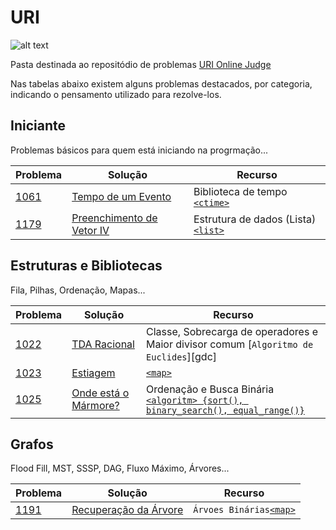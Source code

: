 ﻿# URI
![alt text][logo]

Pasta destinada ao repositódio de problemas [URI Online Judge](https://www.urionlinejudge.com.br)

[logo]: https://urionlinejudge.r.worldssl.net/judge/img/5.0/logo.130615.png?1452205133

Nas tabelas abaixo existem alguns problemas destacados, por categoria, indicando o pensamento utilizado para rezolve-los.

## Iniciante

Problemas básicos para quem está iniciando na progrmação...

Problema|Solução|Recurso
---|---|---
[1061]|[Tempo de um Evento][1061S]|Biblioteca de tempo [`<ctime>`][<ctime>]
[1179]|[Preenchimento de Vetor IV][1179S]|Estrutura de dados (Lista) [`<list>`][containers]

[1061]: https://www.urionlinejudge.com.br/judge/pt/problems/view/1061
[1061S]: https://github.com/lucasacaetano/Maratona_Programacao/blob/master/URI/Iniciante/1061_Tempo_de_um_Evento.cpp
[1179]: https://www.urionlinejudge.com.br/judge/pt/problems/view/1179
[1179S]: https://github.com/lucasacaetano/Maratona_Programacao/blob/master/URI/Iniciante/1179_Preenchimento_de_Vetor_IV.cpp

## Estruturas e Bibliotecas

Fila, Pilhas, Ordenação, Mapas...

Problema|Solução|Recurso
---|---|---
[1022]|[TDA Racional][1022S]|Classe, Sobrecarga de operadores e Maior divisor comum [`Algoritmo de Euclides`][gdc]
[1023]|[Estiagem][1023S]|[`<map>`][containers]
[1025]|[Onde está o Mármore?][1025S]|Ordenação e Busca Binária [`<algoritm> {sort(), binary_search(), equal_range()}`][<algorithm>]

[1022]: https://www.urionlinejudge.com.br/judge/pt/problems/view/1022
[1022S]: https://github.com/lucasacaetano/Maratona_Programacao/blob/master/URI/Estruturas/1022_TDA_Racional.cpp
[1023]: https://www.urionlinejudge.com.br/judge/pt/problems/view/1023
[1023S]: https://github.com/lucasacaetano/Maratona_Programacao/blob/master/URI/Estruturas/1023_Estiagem.cpp
[1025]: https://www.urionlinejudge.com.br/judge/pt/problems/view/1025
[1025S]: https://github.com/lucasacaetano/Maratona_Programacao/blob/master/URI/Estruturas/1025_Onde_Esta_o_Marmore.cpp

## Grafos

Flood Fill, MST, SSSP, DAG, Fluxo Máximo, Árvores...

Problema|Solução|Recurso
---|---|---
[1191]|[Recuperação da Árvore][1191S]|`Árvoes Binárias`[`<map>`][containers]

[1191]: https://www.urionlinejudge.com.br/judge/pt/problems/view/1191
[1191S]: https://github.com/lucasacaetano/Maratona_Programacao/blob/master/URI/Grafos/1191_Recuperacao_da_Arvore.cpp


[<algorithm>]: http://www.cplusplus.com/reference/algorithm/
[<ctime>]: http://www.cplusplus.com/reference/ctime/
[containers]: http://www.cplusplus.com/reference/stl/
[gcd]: https://en.wikipedia.org/wiki/Euclidean_algorithm#Procedure